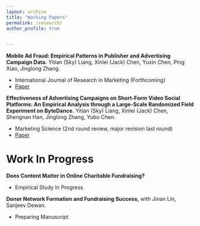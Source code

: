 ```yaml
---
layout: archive
title: "Working Papers"
permalink: /research/
author_profile: true


---
```



**Mobile Ad Fraud: Empirical Patterns in Publisher and Advertising Campaign Data.** Yitian (Sky) Liang, Xinlei (Jack) Chen, Yuxin Chen, Ping Xiao, Jinglong Zhang.
* International Journal of Research in Marketing (Forthcoming)
* [Paper](https://docs.google.com/gview?url=https://github.com/zhangjlthu/jinglong.github.io/raw/master/_research/mobile_ad_fraud.pdf&embedded=true)

**Effectiveness of Advertising Campaigns on Short-Form Video Social Platforms: An Empirical Analysis through a Large-Scale Randomized Field Experiment on ByteDance.** Yitian (Sky) Liang, Xinlei (Jack) Chen, Shengnan Han, Jinglong Zhang, Yubo Chen.
* Marketing Science (2nd round review, major revision last round)
* [Paper](https://docs.google.com/gview?url=https://github.com/zhangjlthu/jinglong.github.io/raw/master/_research/MKSC-2023-0575.R1_Proof_hi.pdf&embedded=true)


# Work In Progress
**Does Content Matter in Online Charitable Fundraising?**
* Empirical Study In Progress

**Donor Network Formation and Fundraising Success,** with Jinan Lin, Sanjeev Dewan. 
* Preparing Manuscript


